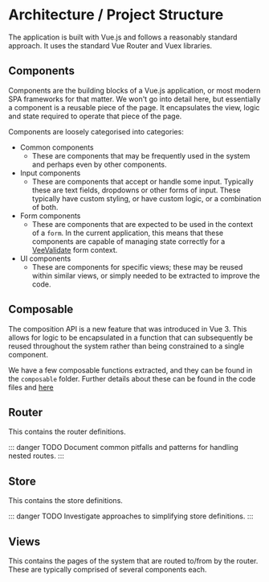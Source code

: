 # Architecture / Project Structure

The application is built with Vue.js and follows a reasonably standard approach. It uses the standard Vue Router and Vuex libraries.

## Components

Components are the building blocks of a Vue.js application, or most modern SPA frameworks for that matter. We won't go into detail here, but essentially a component is a reusable piece of the page. It encapsulates the view, logic and state required to operate that piece of the page.

Components are loosely categorised into categories:

- Common components
  - These are components that may be frequently used in the system and perhaps even by other components.
- Input components
  - These are components that accept or handle some input. Typically these are text fields, dropdowns or other forms of input. These typically have custom styling, or have custom logic, or a combination of both.
- Form components
  - These are components that are expected to be used in the context of a `form`. In the current application, this means that these components are capable of managing state correctly for a [VeeValidate](https://vee-validate.logaretm.com/v4/) form context.
- UI components
  - These are components for specific views; these may be reused within similar views, or simply needed to be extracted to improve the code.

## Composable

The composition API is a new feature that was introduced in Vue 3. This allows for logic to be encapsulated in a function that can subsequently be reused throughout the system rather than being constrained to a single component.

We have a few composable functions extracted, and they can be found in the `composable` folder. Further details about these can be found in the code files and [here](/front-end/composable)

## Router

This contains the router definitions.

::: danger TODO
Document common pitfalls and patterns for handling nested routes.
:::

## Store

This contains the store definitions.

::: danger TODO
Investigate approaches to simplifying store definitions.
:::

## Views

This contains the pages of the system that are routed to/from by the router. These are typically comprised of several components each.

